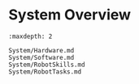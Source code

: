 # System Overview

```{toctree}
:maxdepth: 2

System/Hardware.md
System/Software.md
System/RobotSkills.md
System/RobotTasks.md

```